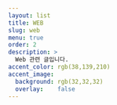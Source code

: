 ```yaml
---
layout: list
title: WEB
slug: web
menu: true
order: 2
description: >
  Web 관련 글입니다.
accent_color: rgb(38,139,210)
accent_image:
  background: rgb(32,32,32)
  overlay:    false
---
```

